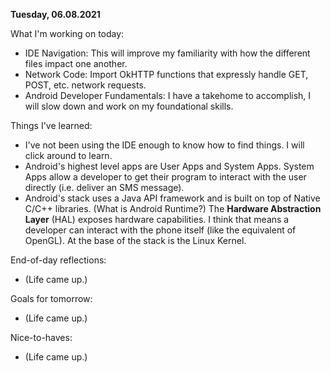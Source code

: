 __Tuesday, 06.08.2021__

What I'm working on today:
- IDE Navigation: This will improve my familiarity with how the different files impact one another.
- Network Code: Import OkHTTP functions that expressly handle GET, POST, etc. network requests.
- Android Developer Fundamentals: I have a takehome to accomplish, I will slow down and work on my foundational skills.

Things I've learned:
- I've not been using the IDE enough to know how to find things. I will click around to learn.
- Android's highest level apps are User Apps and System Apps. System Apps allow a developer to get their program to interact with the user directly (i.e. deliver an SMS message).
- Android's stack uses a Java API framework and is built on top of Native C/C++ libraries. (What is Android Runtime?) The **Hardware Abstraction Layer** (HAL) exposes hardware capabilities. I think that means a developer can interact with the phone itself (like the equivalent of OpenGL). At the base of the stack is the Linux Kernel.

End-of-day reflections:
- (Life came up.)

Goals for tomorrow:
- (Life came up.)

Nice-to-haves:
- (Life came up.)
